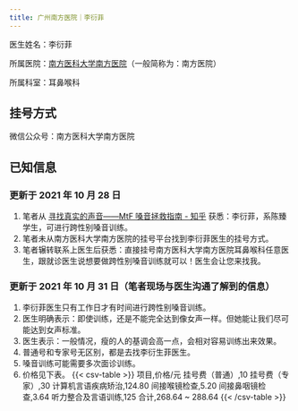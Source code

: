 ```yaml
---
title: 广州南方医院｜李衍菲
---
```


医生姓名：李衍菲

所属医院：[南方医科大学南方医院](http://www.nfyy.com)（一般简称为：南方医院）

所属科室：耳鼻喉科

## 挂号方式

微信公众号：南方医科大学南方医院

## 已知信息

### 更新于 2021 年 10 月 28 日

1. 笔者从 [寻找真实的声音——MtF 嗓音拯救指南 - 知乎](https://zhuanlan.zhihu.com/p/205516268) 获悉：李衍菲，系陈臻学生，可进行跨性别嗓音训练。
1. 笔者未从南方医科大学南方医院的挂号平台找到李衍菲医生的挂号方式。
1. 笔者辗转联系上医生后获悉：直接挂号南方医科大学南方医院耳鼻喉科任意医生，跟就诊医生说想要做跨性别嗓音训练就可以！医生会让您来找我。

### 更新于 2021 年 10 月 31 日（笔者现场与医生沟通了解到的信息）

1. 李衍菲医生只有工作日才有时间进行跨性别嗓音训练。
1. 医生明确表示：即使训练，还是不能完全达到像女声一样。但她能让我们尽可能达到女声标准。
1. 医生表示：一般情况，瘦的人的基调会高一点，会相对容易训练出来效果。
1. 普通号和专家号无区别，都是去找李衍生菲医生。
1. 嗓音训练可能需要多次面诊训练。
1. 价格见下表。
   {{< csv-table >}}
   项目,价格/元
   挂号费（普通）,10
   挂号费（专家）,30
   计算机言语疾病矫治,124.80
   间接喉镜检查,5.20
   间接鼻咽镜检查,3.64
   听力整合及言语训练,125
   合计,268.64 ~ 288.64
   {{< /csv-table >}}
